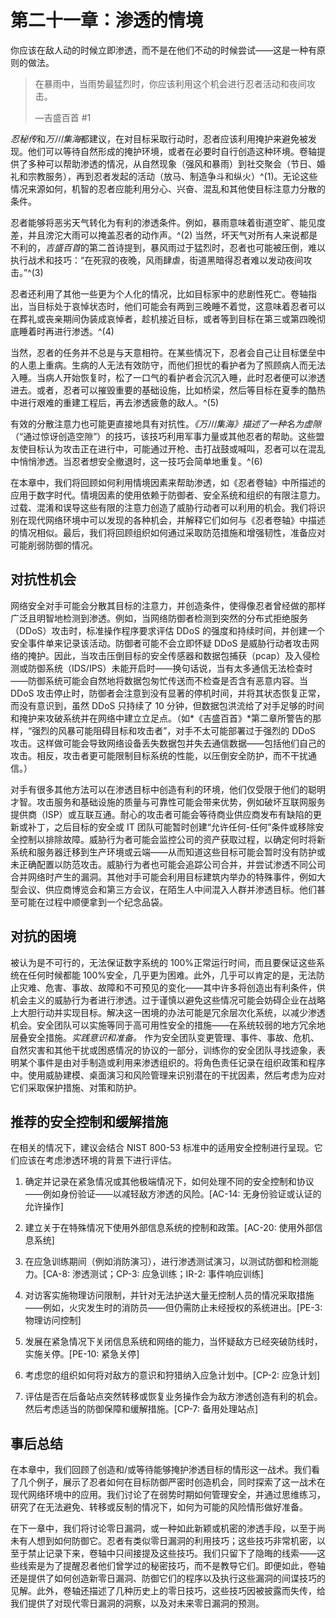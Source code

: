 # 第二十一章：渗透的情境

你应该在敌人动的时候立即渗透，而不是在他们不动的时候尝试——这是一种有原则的做法。

> 在暴雨中，当雨势最猛烈时，你应该利用这个机会进行忍者活动和夜间攻击。
> 
> —吉盛百首 #1

*忍秘传*和*万川集海*都建议，在对目标采取行动时，忍者应该利用掩护来避免被发现。他们可以等待自然形成的掩护环境，或者在必要时自行创造这种环境。卷轴提供了多种可以帮助渗透的情况，从自然现象（强风和暴雨）到社交聚会（节日、婚礼和宗教服务），再到忍者发起的活动（放马、制造争斗和纵火）^(1)。无论这些情况来源如何，机智的忍者应能利用分心、兴奋、混乱和其他使目标注意力分散的条件。

忍者能够将恶劣天气转化为有利的渗透条件。例如，暴雨意味着街道空旷、能见度差，并且滂沱大雨可以掩盖忍者的动作声。^(2) 当然，坏天气对所有人来说都是不利的，*吉盛百首*的第二首诗提到，暴风雨过于猛烈时，忍者也可能被压倒，难以执行战术和技巧：“在死寂的夜晚，风雨肆虐，街道黑暗得忍者难以发动夜间攻击。”^(3)

忍者还利用了其他一些更为个人化的情况，比如目标家中的悲剧性死亡。卷轴指出，当目标处于哀悼状态时，他们可能会有两到三晚睡不着觉，这意味着忍者可以在葬礼或丧亲期间伪装成哀悼者，趁机接近目标，或者等到目标在第三或第四晚彻底睡着时再进行渗透。^(4)

当然，忍者的任务并不总是与天意相符。在某些情况下，忍者会自己让目标堡垒中的人患上重病。生病的人无法有效防守，而他们担忧的看护者为了照顾病人而无法入睡。当病人开始恢复时，松了一口气的看护者会沉沉入睡，此时忍者便可以渗透进去。或者，忍者可以摧毁重要的基础设施，比如桥梁，然后等目标在夏季的酷热中进行艰难的重建工程后，再去渗透疲惫的敌人。^(5)

有效的分散注意力也可能更直接地具有对抗性。*《万川集海》*描述了一种名为*虚隙*（“通过惊讶创造空隙”）的技巧，该技巧利用军事力量或其他忍者的帮助。这些盟友使目标认为攻击正在进行中，可能通过开枪、击打战鼓或喊叫，忍者可以在混乱中悄悄渗透。当忍者想安全撤退时，这一技巧会简单地重复。^(6)

在本章中，我们将回顾如何利用情境因素来帮助渗透，如《忍者卷轴》中所描述的应用于数字时代。情境因素的使用依赖于防御者、安全系统和组织的有限注意力。过载、混淆和误导这些有限的注意力创造了威胁行动者可以利用的机会。我们将识别在现代网络环境中可以发现的各种机会，并解释它们如何与《忍者卷轴》中描述的情况相似。最后，我们将回顾组织如何通过采取防范措施和增强韧性，准备应对可能削弱防御的情况。

## 对抗性机会

网络安全对手可能会分散其目标的注意力，并创造条件，使得像忍者曾经做的那样广泛且明智地检测到渗透。例如，当网络防御者检测到突然的分布式拒绝服务（DDoS）攻击时，标准操作程序要求评估 DDoS 的强度和持续时间，并创建一个安全事件单来记录该活动。防御者可能不会立即怀疑 DDoS 是威胁行动者攻击网络的掩护。因此，当攻击压倒目标的安全传感器和数据包捕获（pcap）及入侵检测或防御系统（IDS/IPS）未能开启时——换句话说，当有太多通信无法检查时——防御系统可能会自然地将数据包匆忙传送而不检查是否含有恶意内容。当 DDoS 攻击停止时，防御者会注意到没有显著的停机时间，并将其状态恢复正常，而没有意识到，虽然 DDoS 只持续了 10 分钟，但数据包洪流给了对手足够的时间和掩护来攻破系统并在网络中建立立足点。（如*《吉盛百首》*第二章所警告的那样，“强烈的风暴可能阻碍目标和攻击者”，对手不太可能部署过于强烈的 DDoS 攻击。这样做可能会导致网络设备丢失数据包并失去通信数据——包括他们自己的攻击。相反，攻击者更可能限制目标系统的性能，以压倒安全防护，而不干扰通信。）

对手有很多其他方法可以在渗透目标中创造有利的环境，他们仅受限于他们的聪明才智。攻击服务和基础设施的质量与可靠性可能会带来优势，例如破坏互联网服务提供商（ISP）或互联互通。耐心的攻击者可能会等待商业供应商发布有缺陷的更新或补丁，之后目标的安全或 IT 团队可能暂时创建“允许任何-任何”条件或移除安全控制以排除故障。威胁行为者可能会监控公司的资产获取过程，以确定何时将新系统和服务器迁移到生产环境或云端——从而知道这些目标可能会暂时没有防护或未正确配置以防范攻击。威胁行为者也可能会追踪公司合并，并尝试渗透不同公司合并网络时产生的漏洞。其他对手可能会利用目标建筑内举办的特殊事件，例如大型会议、供应商博览会和第三方会议，在陌生人中间混入人群并渗透目标。他们甚至可能在过程中顺便拿到一个纪念品袋。

## 对抗的困境

被认为是不可行的，无法保证数字系统的 100%正常运行时间，而且要保证这些系统在任何时候都能 100%安全，几乎更为困难。此外，几乎可以肯定的是，无法防止灾难、危害、事故、故障和不可预见的变化——其中许多将创造出有利条件，供机会主义的威胁行为者进行渗透。过于谨慎以避免这些情况可能会妨碍企业在战略上大胆行动并实现目标。解决这一困境的办法可能是冗余层次化系统，以减少渗透机会。安全团队可以实施等同于高可用性安全的措施——在系统较弱的地方冗余地层叠安全措施。*实践意识和准备。* 作为安全团队变更管理、事件、事故、危机、自然灾害和其他干扰或困惑情况的协议的一部分，训练你的安全团队寻找迹象，表明某个事件是由对手制造或利用来渗透组织的。将角色责任记录在组织政策和程序中。使用威胁建模、桌面演习和风险管理来识别潜在的干扰因素，然后考虑为应对它们采取保护措施、对策和防护。

## 推荐的安全控制和缓解措施

在相关的情况下，建议会结合 NIST 800-53 标准中的适用安全控制进行呈现。它们应该在考虑渗透环境的背景下进行评估。

1.  确定并记录在紧急情况或其他极端情况下，如何处理不同的安全控制和协议——例如身份验证——以减轻敌方渗透的风险。[AC-14: 无身份验证或认证的允许操作]

1.  建立关于在特殊情况下使用外部信息系统的控制和政策。[AC-20: 使用外部信息系统]

1.  在应急训练期间（例如消防演习），进行渗透测试演习，以测试防御和检测能力。[CA-8: 渗透测试；CP-3: 应急训练；IR-2: 事件响应训练]

1.  对访客实施物理访问限制，并针对无法护送大量无控制人员的情况采取措施——例如，火灾发生时的消防员——但仍需防止未经授权的系统进出。[PE-3: 物理访问控制]

1.  发展在紧急情况下关闭信息系统和网络的能力，当怀疑敌方已经突破防线时，实施关停。[PE-10: 紧急关停]

1.  考虑您的组织如何将对敌方的意识和狩猎纳入应急计划中。[CP-2: 应急计划]

1.  评估是否在后备站点突然转移或恢复业务操作会为敌方渗透创造有利的机会。然后考虑适当的防御保障和缓解措施。[CP-7: 备用处理站点]

## 事后总结

在本章中，我们回顾了创造和/或等待能够掩护渗透目标的情形这一战术。我们看了几个例子，展示了忍者如何在目标防御严密时创造机会，同时探索了这一战术在现代网络环境中的应用。我们讨论了在弱势时期如何管理安全，并通过思维练习，研究了在无法避免、转移或反制的情况下，如何为可能的风险情形做好准备。

在下一章中，我们将讨论零日漏洞，或一种如此新颖或机密的渗透手段，以至于尚未有人想到如何防御它。忍者有类似零日漏洞的利用技巧；这些技巧非常机密，以至于禁止记录下来，卷轴中只间接提及这些技巧。我们只留下了隐晦的线索——这些线索是为了提醒忍者他们曾学过的秘密技巧，而不是教导它们。即便如此，卷轴还是提供了如何创造新零日漏洞、防御它们的程序以及执行这些漏洞的间谍技巧的见解。此外，卷轴还描述了几种历史上的零日技巧，这些技巧因被披露而失传，给我们提供了对现代零日漏洞的洞察，以及对未来零日漏洞的预测。
